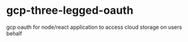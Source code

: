 # gcp-three-legged-oauth
gcp oauth for node/react application to access cloud storage on users behalf
